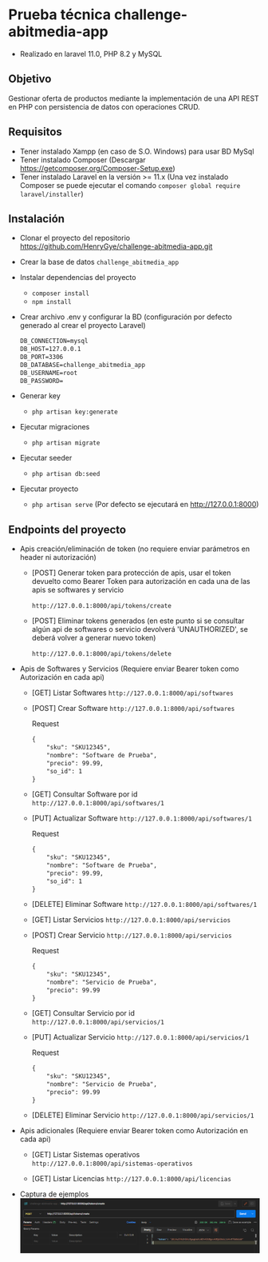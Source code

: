 # Prueba técnica challenge-abitmedia-app
* Realizado en laravel 11.0, PHP 8.2 y MySQL

## Objetivo

Gestionar oferta de productos mediante la implementación de una API REST en PHP con persistencia de datos con operaciones CRUD.

## Requisitos

* Tener instalado Xampp (en caso de S.O. Windows) para usar BD MySql
* Tener instalado Composer (Descargar https://getcomposer.org/Composer-Setup.exe)
* Tener instalado Laravel en la versión >= 11.x (Una vez instalado Composer se puede ejecutar el comando `composer global require laravel/installer`)

## Instalación
* Clonar el proyecto del repositorio https://github.com/HenryGye/challenge-abitmedia-app.git

* Crear la base de datos `challenge_abitmedia_app`

* Instalar dependencias del proyecto
  - `composer install`
  - `npm install`

* Crear archivo .env y configurar la BD (configuración por defecto generado al crear el proyecto Laravel)

    ```
    DB_CONNECTION=mysql
    DB_HOST=127.0.0.1
    DB_PORT=3306
    DB_DATABASE=challenge_abitmedia_app
    DB_USERNAME=root
    DB_PASSWORD=
    ```

* Generar key
  - `php artisan key:generate`

* Ejecutar migraciones
  - `php artisan migrate`

* Ejecutar seeder
  - `php artisan db:seed`

* Ejecutar proyecto
  - `php artisan serve` (Por defecto se ejecutará en http://127.0.0.1:8000)

## Endpoints del proyecto

- Apis creación/eliminación de token (no requiere enviar parámetros en header ni autorización)

  - [POST] Generar token para protección de apis, usar el token devuelto como Bearer Token para autorización en cada una de las apis se softwares y servicio

    `http://127.0.0.1:8000/api/tokens/create`
  
  - [POST] Eliminar tokens generados (en este punto si se consultar algún api de softwares o servicio devolverá 'UNAUTHORIZED', se deberá volver a generar nuevo token)

    `http://127.0.0.1:8000/api/tokens/delete`

- Apis de Softwares y Servicios (Requiere enviar Bearer token como Autorización en cada api)
  - [GET] Listar Softwares
    `http://127.0.0.1:8000/api/softwares`

  - [POST] Crear Software
    `http://127.0.0.1:8000/api/softwares`

    Request 
    ```
    {
        "sku": "SKU12345",
        "nombre": "Software de Prueba",
        "precio": 99.99,
        "so_id": 1
    }
    ```

  - [GET] Consultar Software por id
    `http://127.0.0.1:8000/api/softwares/1`

  - [PUT] Actualizar Software
    `http://127.0.0.1:8000/api/softwares/1`

    Request 
    ```
    {
        "sku": "SKU12345",
        "nombre": "Software de Prueba",
        "precio": 99.99,
        "so_id": 1
    }
    ```

  - [DELETE] Eliminar Software
    `http://127.0.0.1:8000/api/softwares/1`



  - [GET] Listar Servicios
    `http://127.0.0.1:8000/api/servicios`

  - [POST] Crear Servicio
    `http://127.0.0.1:8000/api/servicios`

    Request 
    ```
    {
        "sku": "SKU12345",
        "nombre": "Servicio de Prueba",
        "precio": 99.99
    }
    ```

  - [GET] Consultar Servicio por id
    `http://127.0.0.1:8000/api/servicios/1`

  - [PUT] Actualizar Servicio
    `http://127.0.0.1:8000/api/servicios/1`
    
    Request 
    ```
    {
        "sku": "SKU12345",
        "nombre": "Servicio de Prueba",
        "precio": 99.99
    }
    ```

  - [DELETE] Eliminar Servicio
    `http://127.0.0.1:8000/api/servicios/1`

- Apis adicionales (Requiere enviar Bearer token como Autorización en cada api)
  - [GET] Listar Sistemas operativos
    `http://127.0.0.1:8000/api/sistemas-operativos`

  - [GET] Listar Licencias
    `http://127.0.0.1:8000/api/licencias`

- Captura de ejemplos
    ![alt text](image.png)